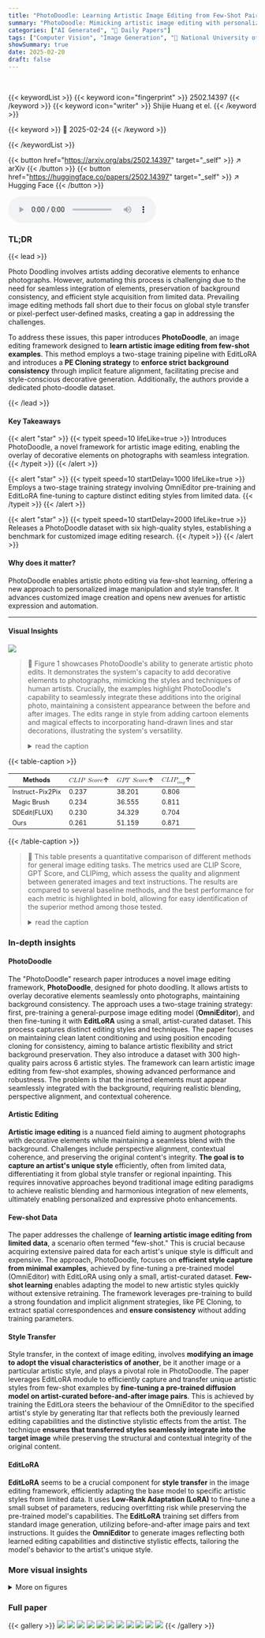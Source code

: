 ```yaml
---
title: "PhotoDoodle: Learning Artistic Image Editing from Few-Shot Pairwise Data"
summary: "PhotoDoodle: Mimicking artistic image editing with personalized decorative elements through learning from few-shot pairwise data."
categories: ["AI Generated", "🤗 Daily Papers"]
tags: ["Computer Vision", "Image Generation", "🏢 National University of Singapore",]
showSummary: true
date: 2025-02-20
draft: false
---
```


<br>

{{< keywordList >}}
{{< keyword icon="fingerprint" >}} 2502.14397 {{< /keyword >}}
{{< keyword icon="writer" >}} Shijie Huang et el. {{< /keyword >}}
 
{{< keyword >}} 🤗 2025-02-24 {{< /keyword >}}
 
{{< /keywordList >}}

{{< button href="https://arxiv.org/abs/2502.14397" target="_self" >}}
↗ arXiv
{{< /button >}}
{{< button href="https://huggingface.co/papers/2502.14397" target="_self" >}}
↗ Hugging Face
{{< /button >}}



<audio controls>
    <source src="https://ai-paper-reviewer.com/2502.14397/podcast.wav" type="audio/wav">
    Your browser does not support the audio element.
</audio>


### TL;DR


{{< lead >}}

Photo Doodling involves artists adding decorative elements to enhance photographs. However, automating this process is challenging due to the need for seamless integration of elements, preservation of background consistency, and efficient style acquisition from limited data. Prevailing image editing methods fall short due to their focus on global style transfer or pixel-perfect user-defined masks, creating a gap in addressing the challenges. 



To address these issues, this paper introduces **PhotoDoodle**, an image editing framework designed to **learn artistic image editing from few-shot examples**. This method employs a two-stage training pipeline with EditLoRA and introduces a **PE Cloning strategy** to **enforce strict background consistency** through implicit feature alignment, facilitating precise and style-conscious decorative generation. Additionally, the authors provide a dedicated photo-doodle dataset. 

{{< /lead >}}


#### Key Takeaways

{{< alert "star" >}}
{{< typeit speed=10 lifeLike=true >}} Introduces PhotoDoodle, a novel framework for artistic image editing, enabling the overlay of decorative elements on photographs with seamless integration. {{< /typeit >}}
{{< /alert >}}

{{< alert "star" >}}
{{< typeit speed=10 startDelay=1000 lifeLike=true >}} Employs a two-stage training strategy involving OmniEditor pre-training and EditLoRA fine-tuning to capture distinct editing styles from limited data. {{< /typeit >}}
{{< /alert >}}

{{< alert "star" >}}
{{< typeit speed=10 startDelay=2000 lifeLike=true >}} Releases a PhotoDoodle dataset with six high-quality styles, establishing a benchmark for customized image editing research. {{< /typeit >}}
{{< /alert >}}

#### Why does it matter?
PhotoDoodle enables artistic photo editing via few-shot learning, offering a new approach to personalized image manipulation and style transfer. It advances customized image creation and opens new avenues for artistic expression and automation.

------
#### Visual Insights



![](https://arxiv.org/html/2502.14397/x2.png)

> 🔼 Figure 1 showcases PhotoDoodle's ability to generate artistic photo edits.  It demonstrates the system's capacity to add decorative elements to photographs, mimicking the styles and techniques of human artists.  Crucially, the examples highlight PhotoDoodle's capability to seamlessly integrate these additions into the original photo, maintaining a consistent appearance between the before and after images. The edits range in style from adding cartoon elements and magical effects to incorporating hand-drawn lines and star decorations, illustrating the system's versatility.
> <details>
> <summary>read the caption</summary>
> Figure 1: PhotoDoodle can mimic the styles and techniques of human artists in creating photo doodles, adding decorative elements to photos while maintaining perfect consistency between the pre- and post-edit states.
> </details>





{{< table-caption >}}
<table class="ltx_tabular ltx_centering ltx_guessed_headers ltx_align_middle" id="S4.T1.3">
<thead class="ltx_thead">
<tr class="ltx_tr" id="S4.T1.3.3">
<th class="ltx_td ltx_align_justify ltx_align_top ltx_th ltx_th_column ltx_border_tt" id="S4.T1.3.3.4">
<span class="ltx_inline-block ltx_align_top" id="S4.T1.3.3.4.1">
<span class="ltx_p" id="S4.T1.3.3.4.1.1" style="width:56.9pt;"><span class="ltx_text ltx_font_bold" id="S4.T1.3.3.4.1.1.1" style="font-size:80%;">Methods</span></span>
</span>
</th>
<th class="ltx_td ltx_align_justify ltx_align_top ltx_th ltx_th_column ltx_border_tt" id="S4.T1.1.1.1">
<span class="ltx_inline-block ltx_align_top" id="S4.T1.1.1.1.1">
<span class="ltx_p" id="S4.T1.1.1.1.1.1" style="width:42.7pt;"><math alttext="CLIP\ Score" class="ltx_Math" display="inline" id="S4.T1.1.1.1.1.1.m1.1"><semantics id="S4.T1.1.1.1.1.1.m1.1a"><mrow id="S4.T1.1.1.1.1.1.m1.1.1" xref="S4.T1.1.1.1.1.1.m1.1.1.cmml"><mi id="S4.T1.1.1.1.1.1.m1.1.1.2" mathsize="80%" xref="S4.T1.1.1.1.1.1.m1.1.1.2.cmml">C</mi><mo id="S4.T1.1.1.1.1.1.m1.1.1.1" xref="S4.T1.1.1.1.1.1.m1.1.1.1.cmml">⁢</mo><mi id="S4.T1.1.1.1.1.1.m1.1.1.3" mathsize="80%" xref="S4.T1.1.1.1.1.1.m1.1.1.3.cmml">L</mi><mo id="S4.T1.1.1.1.1.1.m1.1.1.1a" xref="S4.T1.1.1.1.1.1.m1.1.1.1.cmml">⁢</mo><mi id="S4.T1.1.1.1.1.1.m1.1.1.4" mathsize="80%" xref="S4.T1.1.1.1.1.1.m1.1.1.4.cmml">I</mi><mo id="S4.T1.1.1.1.1.1.m1.1.1.1b" xref="S4.T1.1.1.1.1.1.m1.1.1.1.cmml">⁢</mo><mi id="S4.T1.1.1.1.1.1.m1.1.1.5" mathsize="80%" xref="S4.T1.1.1.1.1.1.m1.1.1.5.cmml">P</mi><mo id="S4.T1.1.1.1.1.1.m1.1.1.1c" lspace="0.400em" xref="S4.T1.1.1.1.1.1.m1.1.1.1.cmml">⁢</mo><mi id="S4.T1.1.1.1.1.1.m1.1.1.6" mathsize="80%" xref="S4.T1.1.1.1.1.1.m1.1.1.6.cmml">S</mi><mo id="S4.T1.1.1.1.1.1.m1.1.1.1d" xref="S4.T1.1.1.1.1.1.m1.1.1.1.cmml">⁢</mo><mi id="S4.T1.1.1.1.1.1.m1.1.1.7" mathsize="80%" xref="S4.T1.1.1.1.1.1.m1.1.1.7.cmml">c</mi><mo id="S4.T1.1.1.1.1.1.m1.1.1.1e" xref="S4.T1.1.1.1.1.1.m1.1.1.1.cmml">⁢</mo><mi id="S4.T1.1.1.1.1.1.m1.1.1.8" mathsize="80%" xref="S4.T1.1.1.1.1.1.m1.1.1.8.cmml">o</mi><mo id="S4.T1.1.1.1.1.1.m1.1.1.1f" xref="S4.T1.1.1.1.1.1.m1.1.1.1.cmml">⁢</mo><mi id="S4.T1.1.1.1.1.1.m1.1.1.9" mathsize="80%" xref="S4.T1.1.1.1.1.1.m1.1.1.9.cmml">r</mi><mo id="S4.T1.1.1.1.1.1.m1.1.1.1g" xref="S4.T1.1.1.1.1.1.m1.1.1.1.cmml">⁢</mo><mi id="S4.T1.1.1.1.1.1.m1.1.1.10" mathsize="80%" xref="S4.T1.1.1.1.1.1.m1.1.1.10.cmml">e</mi></mrow><annotation-xml encoding="MathML-Content" id="S4.T1.1.1.1.1.1.m1.1b"><apply id="S4.T1.1.1.1.1.1.m1.1.1.cmml" xref="S4.T1.1.1.1.1.1.m1.1.1"><times id="S4.T1.1.1.1.1.1.m1.1.1.1.cmml" xref="S4.T1.1.1.1.1.1.m1.1.1.1"></times><ci id="S4.T1.1.1.1.1.1.m1.1.1.2.cmml" xref="S4.T1.1.1.1.1.1.m1.1.1.2">𝐶</ci><ci id="S4.T1.1.1.1.1.1.m1.1.1.3.cmml" xref="S4.T1.1.1.1.1.1.m1.1.1.3">𝐿</ci><ci id="S4.T1.1.1.1.1.1.m1.1.1.4.cmml" xref="S4.T1.1.1.1.1.1.m1.1.1.4">𝐼</ci><ci id="S4.T1.1.1.1.1.1.m1.1.1.5.cmml" xref="S4.T1.1.1.1.1.1.m1.1.1.5">𝑃</ci><ci id="S4.T1.1.1.1.1.1.m1.1.1.6.cmml" xref="S4.T1.1.1.1.1.1.m1.1.1.6">𝑆</ci><ci id="S4.T1.1.1.1.1.1.m1.1.1.7.cmml" xref="S4.T1.1.1.1.1.1.m1.1.1.7">𝑐</ci><ci id="S4.T1.1.1.1.1.1.m1.1.1.8.cmml" xref="S4.T1.1.1.1.1.1.m1.1.1.8">𝑜</ci><ci id="S4.T1.1.1.1.1.1.m1.1.1.9.cmml" xref="S4.T1.1.1.1.1.1.m1.1.1.9">𝑟</ci><ci id="S4.T1.1.1.1.1.1.m1.1.1.10.cmml" xref="S4.T1.1.1.1.1.1.m1.1.1.10">𝑒</ci></apply></annotation-xml><annotation encoding="application/x-tex" id="S4.T1.1.1.1.1.1.m1.1c">CLIP\ Score</annotation><annotation encoding="application/x-llamapun" id="S4.T1.1.1.1.1.1.m1.1d">italic_C italic_L italic_I italic_P italic_S italic_c italic_o italic_r italic_e</annotation></semantics></math><span class="ltx_text" id="S4.T1.1.1.1.1.1.1" style="font-size:80%;">↑</span></span>
</span>
</th>
<th class="ltx_td ltx_align_justify ltx_align_top ltx_th ltx_th_column ltx_border_tt" id="S4.T1.2.2.2">
<span class="ltx_inline-block ltx_align_top" id="S4.T1.2.2.2.1">
<span class="ltx_p" id="S4.T1.2.2.2.1.1" style="width:42.7pt;"><math alttext="GPT\ Score" class="ltx_Math" display="inline" id="S4.T1.2.2.2.1.1.m1.1"><semantics id="S4.T1.2.2.2.1.1.m1.1a"><mrow id="S4.T1.2.2.2.1.1.m1.1.1" xref="S4.T1.2.2.2.1.1.m1.1.1.cmml"><mi id="S4.T1.2.2.2.1.1.m1.1.1.2" mathsize="80%" xref="S4.T1.2.2.2.1.1.m1.1.1.2.cmml">G</mi><mo id="S4.T1.2.2.2.1.1.m1.1.1.1" xref="S4.T1.2.2.2.1.1.m1.1.1.1.cmml">⁢</mo><mi id="S4.T1.2.2.2.1.1.m1.1.1.3" mathsize="80%" xref="S4.T1.2.2.2.1.1.m1.1.1.3.cmml">P</mi><mo id="S4.T1.2.2.2.1.1.m1.1.1.1a" xref="S4.T1.2.2.2.1.1.m1.1.1.1.cmml">⁢</mo><mi id="S4.T1.2.2.2.1.1.m1.1.1.4" mathsize="80%" xref="S4.T1.2.2.2.1.1.m1.1.1.4.cmml">T</mi><mo id="S4.T1.2.2.2.1.1.m1.1.1.1b" lspace="0.400em" xref="S4.T1.2.2.2.1.1.m1.1.1.1.cmml">⁢</mo><mi id="S4.T1.2.2.2.1.1.m1.1.1.5" mathsize="80%" xref="S4.T1.2.2.2.1.1.m1.1.1.5.cmml">S</mi><mo id="S4.T1.2.2.2.1.1.m1.1.1.1c" xref="S4.T1.2.2.2.1.1.m1.1.1.1.cmml">⁢</mo><mi id="S4.T1.2.2.2.1.1.m1.1.1.6" mathsize="80%" xref="S4.T1.2.2.2.1.1.m1.1.1.6.cmml">c</mi><mo id="S4.T1.2.2.2.1.1.m1.1.1.1d" xref="S4.T1.2.2.2.1.1.m1.1.1.1.cmml">⁢</mo><mi id="S4.T1.2.2.2.1.1.m1.1.1.7" mathsize="80%" xref="S4.T1.2.2.2.1.1.m1.1.1.7.cmml">o</mi><mo id="S4.T1.2.2.2.1.1.m1.1.1.1e" xref="S4.T1.2.2.2.1.1.m1.1.1.1.cmml">⁢</mo><mi id="S4.T1.2.2.2.1.1.m1.1.1.8" mathsize="80%" xref="S4.T1.2.2.2.1.1.m1.1.1.8.cmml">r</mi><mo id="S4.T1.2.2.2.1.1.m1.1.1.1f" xref="S4.T1.2.2.2.1.1.m1.1.1.1.cmml">⁢</mo><mi id="S4.T1.2.2.2.1.1.m1.1.1.9" mathsize="80%" xref="S4.T1.2.2.2.1.1.m1.1.1.9.cmml">e</mi></mrow><annotation-xml encoding="MathML-Content" id="S4.T1.2.2.2.1.1.m1.1b"><apply id="S4.T1.2.2.2.1.1.m1.1.1.cmml" xref="S4.T1.2.2.2.1.1.m1.1.1"><times id="S4.T1.2.2.2.1.1.m1.1.1.1.cmml" xref="S4.T1.2.2.2.1.1.m1.1.1.1"></times><ci id="S4.T1.2.2.2.1.1.m1.1.1.2.cmml" xref="S4.T1.2.2.2.1.1.m1.1.1.2">𝐺</ci><ci id="S4.T1.2.2.2.1.1.m1.1.1.3.cmml" xref="S4.T1.2.2.2.1.1.m1.1.1.3">𝑃</ci><ci id="S4.T1.2.2.2.1.1.m1.1.1.4.cmml" xref="S4.T1.2.2.2.1.1.m1.1.1.4">𝑇</ci><ci id="S4.T1.2.2.2.1.1.m1.1.1.5.cmml" xref="S4.T1.2.2.2.1.1.m1.1.1.5">𝑆</ci><ci id="S4.T1.2.2.2.1.1.m1.1.1.6.cmml" xref="S4.T1.2.2.2.1.1.m1.1.1.6">𝑐</ci><ci id="S4.T1.2.2.2.1.1.m1.1.1.7.cmml" xref="S4.T1.2.2.2.1.1.m1.1.1.7">𝑜</ci><ci id="S4.T1.2.2.2.1.1.m1.1.1.8.cmml" xref="S4.T1.2.2.2.1.1.m1.1.1.8">𝑟</ci><ci id="S4.T1.2.2.2.1.1.m1.1.1.9.cmml" xref="S4.T1.2.2.2.1.1.m1.1.1.9">𝑒</ci></apply></annotation-xml><annotation encoding="application/x-tex" id="S4.T1.2.2.2.1.1.m1.1c">GPT\ Score</annotation><annotation encoding="application/x-llamapun" id="S4.T1.2.2.2.1.1.m1.1d">italic_G italic_P italic_T italic_S italic_c italic_o italic_r italic_e</annotation></semantics></math><span class="ltx_text" id="S4.T1.2.2.2.1.1.1" style="font-size:80%;">↑</span></span>
</span>
</th>
<th class="ltx_td ltx_align_justify ltx_align_top ltx_th ltx_th_column ltx_border_tt" id="S4.T1.3.3.3">
<span class="ltx_inline-block ltx_align_top" id="S4.T1.3.3.3.1">
<span class="ltx_p" id="S4.T1.3.3.3.1.1" style="width:42.7pt;"><math alttext="CLIP_{img}" class="ltx_Math" display="inline" id="S4.T1.3.3.3.1.1.m1.1"><semantics id="S4.T1.3.3.3.1.1.m1.1a"><mrow id="S4.T1.3.3.3.1.1.m1.1.1" xref="S4.T1.3.3.3.1.1.m1.1.1.cmml"><mi id="S4.T1.3.3.3.1.1.m1.1.1.2" mathsize="80%" xref="S4.T1.3.3.3.1.1.m1.1.1.2.cmml">C</mi><mo id="S4.T1.3.3.3.1.1.m1.1.1.1" xref="S4.T1.3.3.3.1.1.m1.1.1.1.cmml">⁢</mo><mi id="S4.T1.3.3.3.1.1.m1.1.1.3" mathsize="80%" xref="S4.T1.3.3.3.1.1.m1.1.1.3.cmml">L</mi><mo id="S4.T1.3.3.3.1.1.m1.1.1.1a" xref="S4.T1.3.3.3.1.1.m1.1.1.1.cmml">⁢</mo><mi id="S4.T1.3.3.3.1.1.m1.1.1.4" mathsize="80%" xref="S4.T1.3.3.3.1.1.m1.1.1.4.cmml">I</mi><mo id="S4.T1.3.3.3.1.1.m1.1.1.1b" xref="S4.T1.3.3.3.1.1.m1.1.1.1.cmml">⁢</mo><msub id="S4.T1.3.3.3.1.1.m1.1.1.5" xref="S4.T1.3.3.3.1.1.m1.1.1.5.cmml"><mi id="S4.T1.3.3.3.1.1.m1.1.1.5.2" mathsize="80%" xref="S4.T1.3.3.3.1.1.m1.1.1.5.2.cmml">P</mi><mrow id="S4.T1.3.3.3.1.1.m1.1.1.5.3" xref="S4.T1.3.3.3.1.1.m1.1.1.5.3.cmml"><mi id="S4.T1.3.3.3.1.1.m1.1.1.5.3.2" mathsize="80%" xref="S4.T1.3.3.3.1.1.m1.1.1.5.3.2.cmml">i</mi><mo id="S4.T1.3.3.3.1.1.m1.1.1.5.3.1" xref="S4.T1.3.3.3.1.1.m1.1.1.5.3.1.cmml">⁢</mo><mi id="S4.T1.3.3.3.1.1.m1.1.1.5.3.3" mathsize="80%" xref="S4.T1.3.3.3.1.1.m1.1.1.5.3.3.cmml">m</mi><mo id="S4.T1.3.3.3.1.1.m1.1.1.5.3.1a" xref="S4.T1.3.3.3.1.1.m1.1.1.5.3.1.cmml">⁢</mo><mi id="S4.T1.3.3.3.1.1.m1.1.1.5.3.4" mathsize="80%" xref="S4.T1.3.3.3.1.1.m1.1.1.5.3.4.cmml">g</mi></mrow></msub></mrow><annotation-xml encoding="MathML-Content" id="S4.T1.3.3.3.1.1.m1.1b"><apply id="S4.T1.3.3.3.1.1.m1.1.1.cmml" xref="S4.T1.3.3.3.1.1.m1.1.1"><times id="S4.T1.3.3.3.1.1.m1.1.1.1.cmml" xref="S4.T1.3.3.3.1.1.m1.1.1.1"></times><ci id="S4.T1.3.3.3.1.1.m1.1.1.2.cmml" xref="S4.T1.3.3.3.1.1.m1.1.1.2">𝐶</ci><ci id="S4.T1.3.3.3.1.1.m1.1.1.3.cmml" xref="S4.T1.3.3.3.1.1.m1.1.1.3">𝐿</ci><ci id="S4.T1.3.3.3.1.1.m1.1.1.4.cmml" xref="S4.T1.3.3.3.1.1.m1.1.1.4">𝐼</ci><apply id="S4.T1.3.3.3.1.1.m1.1.1.5.cmml" xref="S4.T1.3.3.3.1.1.m1.1.1.5"><csymbol cd="ambiguous" id="S4.T1.3.3.3.1.1.m1.1.1.5.1.cmml" xref="S4.T1.3.3.3.1.1.m1.1.1.5">subscript</csymbol><ci id="S4.T1.3.3.3.1.1.m1.1.1.5.2.cmml" xref="S4.T1.3.3.3.1.1.m1.1.1.5.2">𝑃</ci><apply id="S4.T1.3.3.3.1.1.m1.1.1.5.3.cmml" xref="S4.T1.3.3.3.1.1.m1.1.1.5.3"><times id="S4.T1.3.3.3.1.1.m1.1.1.5.3.1.cmml" xref="S4.T1.3.3.3.1.1.m1.1.1.5.3.1"></times><ci id="S4.T1.3.3.3.1.1.m1.1.1.5.3.2.cmml" xref="S4.T1.3.3.3.1.1.m1.1.1.5.3.2">𝑖</ci><ci id="S4.T1.3.3.3.1.1.m1.1.1.5.3.3.cmml" xref="S4.T1.3.3.3.1.1.m1.1.1.5.3.3">𝑚</ci><ci id="S4.T1.3.3.3.1.1.m1.1.1.5.3.4.cmml" xref="S4.T1.3.3.3.1.1.m1.1.1.5.3.4">𝑔</ci></apply></apply></apply></annotation-xml><annotation encoding="application/x-tex" id="S4.T1.3.3.3.1.1.m1.1c">CLIP_{img}</annotation><annotation encoding="application/x-llamapun" id="S4.T1.3.3.3.1.1.m1.1d">italic_C italic_L italic_I italic_P start_POSTSUBSCRIPT italic_i italic_m italic_g end_POSTSUBSCRIPT</annotation></semantics></math><span class="ltx_text" id="S4.T1.3.3.3.1.1.1" style="font-size:80%;">↑</span></span>
</span>
</th>
</tr>
</thead>
<tbody class="ltx_tbody">
<tr class="ltx_tr" id="S4.T1.3.4.1">
<td class="ltx_td ltx_align_justify ltx_align_top ltx_border_t" id="S4.T1.3.4.1.1">
<span class="ltx_inline-block ltx_align_top" id="S4.T1.3.4.1.1.1">
<span class="ltx_p" id="S4.T1.3.4.1.1.1.1" style="width:56.9pt;"><span class="ltx_text" id="S4.T1.3.4.1.1.1.1.1" style="font-size:80%;">Instruct-Pix2Pix</span></span>
</span>
</td>
<td class="ltx_td ltx_align_justify ltx_align_top ltx_border_t" id="S4.T1.3.4.1.2">
<span class="ltx_inline-block ltx_align_top" id="S4.T1.3.4.1.2.1">
<span class="ltx_p" id="S4.T1.3.4.1.2.1.1" style="width:42.7pt;"><span class="ltx_text" id="S4.T1.3.4.1.2.1.1.1" style="font-size:80%;">0.237</span></span>
</span>
</td>
<td class="ltx_td ltx_align_justify ltx_align_top ltx_border_t" id="S4.T1.3.4.1.3">
<span class="ltx_inline-block ltx_align_top" id="S4.T1.3.4.1.3.1">
<span class="ltx_p" id="S4.T1.3.4.1.3.1.1" style="width:42.7pt;"><span class="ltx_text" id="S4.T1.3.4.1.3.1.1.1" style="font-size:80%;">38.201</span></span>
</span>
</td>
<td class="ltx_td ltx_align_justify ltx_align_top ltx_border_t" id="S4.T1.3.4.1.4">
<span class="ltx_inline-block ltx_align_top" id="S4.T1.3.4.1.4.1">
<span class="ltx_p" id="S4.T1.3.4.1.4.1.1" style="width:42.7pt;"><span class="ltx_text" id="S4.T1.3.4.1.4.1.1.1" style="font-size:80%;">0.806</span></span>
</span>
</td>
</tr>
<tr class="ltx_tr" id="S4.T1.3.5.2">
<td class="ltx_td ltx_align_justify ltx_align_top" id="S4.T1.3.5.2.1">
<span class="ltx_inline-block ltx_align_top" id="S4.T1.3.5.2.1.1">
<span class="ltx_p" id="S4.T1.3.5.2.1.1.1" style="width:56.9pt;"><span class="ltx_text" id="S4.T1.3.5.2.1.1.1.1" style="font-size:80%;">Magic Brush</span></span>
</span>
</td>
<td class="ltx_td ltx_align_justify ltx_align_top" id="S4.T1.3.5.2.2">
<span class="ltx_inline-block ltx_align_top" id="S4.T1.3.5.2.2.1">
<span class="ltx_p" id="S4.T1.3.5.2.2.1.1" style="width:42.7pt;"><span class="ltx_text" id="S4.T1.3.5.2.2.1.1.1" style="font-size:80%;">0.234</span></span>
</span>
</td>
<td class="ltx_td ltx_align_justify ltx_align_top" id="S4.T1.3.5.2.3">
<span class="ltx_inline-block ltx_align_top" id="S4.T1.3.5.2.3.1">
<span class="ltx_p" id="S4.T1.3.5.2.3.1.1" style="width:42.7pt;"><span class="ltx_text" id="S4.T1.3.5.2.3.1.1.1" style="font-size:80%;">36.555</span></span>
</span>
</td>
<td class="ltx_td ltx_align_justify ltx_align_top" id="S4.T1.3.5.2.4">
<span class="ltx_inline-block ltx_align_top" id="S4.T1.3.5.2.4.1">
<span class="ltx_p" id="S4.T1.3.5.2.4.1.1" style="width:42.7pt;"><span class="ltx_text" id="S4.T1.3.5.2.4.1.1.1" style="font-size:80%;">0.811</span></span>
</span>
</td>
</tr>
<tr class="ltx_tr" id="S4.T1.3.6.3">
<td class="ltx_td ltx_align_justify ltx_align_top" id="S4.T1.3.6.3.1">
<span class="ltx_inline-block ltx_align_top" id="S4.T1.3.6.3.1.1">
<span class="ltx_p" id="S4.T1.3.6.3.1.1.1" style="width:56.9pt;"><span class="ltx_text" id="S4.T1.3.6.3.1.1.1.1" style="font-size:80%;">SDEdit(FLUX)</span></span>
</span>
</td>
<td class="ltx_td ltx_align_justify ltx_align_top" id="S4.T1.3.6.3.2">
<span class="ltx_inline-block ltx_align_top" id="S4.T1.3.6.3.2.1">
<span class="ltx_p" id="S4.T1.3.6.3.2.1.1" style="width:42.7pt;"><span class="ltx_text" id="S4.T1.3.6.3.2.1.1.1" style="font-size:80%;">0.230</span></span>
</span>
</td>
<td class="ltx_td ltx_align_justify ltx_align_top" id="S4.T1.3.6.3.3">
<span class="ltx_inline-block ltx_align_top" id="S4.T1.3.6.3.3.1">
<span class="ltx_p" id="S4.T1.3.6.3.3.1.1" style="width:42.7pt;"><span class="ltx_text" id="S4.T1.3.6.3.3.1.1.1" style="font-size:80%;">34.329</span></span>
</span>
</td>
<td class="ltx_td ltx_align_justify ltx_align_top" id="S4.T1.3.6.3.4">
<span class="ltx_inline-block ltx_align_top" id="S4.T1.3.6.3.4.1">
<span class="ltx_p" id="S4.T1.3.6.3.4.1.1" style="width:42.7pt;"><span class="ltx_text" id="S4.T1.3.6.3.4.1.1.1" style="font-size:80%;">0.704</span></span>
</span>
</td>
</tr>
<tr class="ltx_tr" id="S4.T1.3.7.4">
<td class="ltx_td ltx_align_justify ltx_align_top ltx_border_b" id="S4.T1.3.7.4.1">
<span class="ltx_inline-block ltx_align_top" id="S4.T1.3.7.4.1.1">
<span class="ltx_p" id="S4.T1.3.7.4.1.1.1" style="width:56.9pt;"><span class="ltx_text" id="S4.T1.3.7.4.1.1.1.1" style="font-size:80%;">Ours</span></span>
</span>
</td>
<td class="ltx_td ltx_align_justify ltx_align_top ltx_border_b" id="S4.T1.3.7.4.2">
<span class="ltx_inline-block ltx_align_top" id="S4.T1.3.7.4.2.1">
<span class="ltx_p" id="S4.T1.3.7.4.2.1.1" style="width:42.7pt;"><span class="ltx_text ltx_font_bold" id="S4.T1.3.7.4.2.1.1.1" style="font-size:80%;">0.261</span></span>
</span>
</td>
<td class="ltx_td ltx_align_justify ltx_align_top ltx_border_b" id="S4.T1.3.7.4.3">
<span class="ltx_inline-block ltx_align_top" id="S4.T1.3.7.4.3.1">
<span class="ltx_p" id="S4.T1.3.7.4.3.1.1" style="width:42.7pt;"><span class="ltx_text ltx_font_bold" id="S4.T1.3.7.4.3.1.1.1" style="font-size:80%;">51.159</span></span>
</span>
</td>
<td class="ltx_td ltx_align_justify ltx_align_top ltx_border_b" id="S4.T1.3.7.4.4">
<span class="ltx_inline-block ltx_align_top" id="S4.T1.3.7.4.4.1">
<span class="ltx_p" id="S4.T1.3.7.4.4.1.1" style="width:42.7pt;"><span class="ltx_text ltx_font_bold" id="S4.T1.3.7.4.4.1.1.1" style="font-size:80%;">0.871</span></span>
</span>
</td>
</tr>
</tbody>
</table>{{< /table-caption >}}

> 🔼 This table presents a quantitative comparison of different methods for general image editing tasks.  The metrics used are CLIP Score, GPT Score, and CLIPimg, which assess the quality and alignment between generated images and text instructions.  The results are compared to several baseline methods, and the best performance for each metric is highlighted in bold, allowing for easy identification of the superior method among those tested.
> <details>
> <summary>read the caption</summary>
> Table 1: Comparison Results in General Image Editing Tasks. The best results are denoted as Bold.
> </details>





### In-depth insights


#### PhotoDoodle
The "PhotoDoodle" research paper introduces a novel image editing framework, **PhotoDoodle**, designed for photo doodling. It allows artists to overlay decorative elements seamlessly onto photographs, maintaining background consistency. The approach uses a two-stage training strategy: first, pre-training a general-purpose image editing model (**OmniEditor**), and then fine-tuning it with **EditLoRA** using a small, artist-curated dataset. This process captures distinct editing styles and techniques. The paper focuses on maintaining clean latent conditioning and using position encoding cloning for consistency, aiming to balance artistic flexibility and strict background preservation. They also introduce a dataset with 300 high-quality pairs across 6 artistic styles. The framework can learn artistic image editing from few-shot examples, showing advanced performance and robustness. The problem is that the inserted elements must appear seamlessly integrated with the background, requiring realistic blending, perspective alignment, and contextual coherence. 

#### Artistic Editing
**Artistic image editing** is a nuanced field aiming to augment photographs with decorative elements while maintaining a seamless blend with the background. Challenges include perspective alignment, contextual coherence, and preserving the original content's integrity. **The goal is to capture an artist's unique style** efficiently, often from limited data, differentiating it from global style transfer or regional inpainting. This requires innovative approaches beyond traditional image editing paradigms to achieve realistic blending and harmonious integration of new elements, ultimately enabling personalized and expressive photo enhancements.

#### Few-shot Data
The paper addresses the challenge of **learning artistic image editing from limited data**, a scenario often termed "few-shot." This is crucial because acquiring extensive paired data for each artist's unique style is difficult and expensive. The approach, PhotoDoodle, focuses on **efficient style capture from minimal examples**, achieved by fine-tuning a pre-trained model (OmniEditor) with EditLoRA using only a small, artist-curated dataset. **Few-shot learning** enables adapting the model to new artistic styles quickly without extensive retraining. The framework leverages pre-training to build a strong foundation and implicit alignment strategies, like PE Cloning, to extract spatial correspondences and **ensure consistency** without adding training parameters.

#### Style Transfer
Style transfer, in the context of image editing, involves **modifying an image to adopt the visual characteristics of another**, be it another image or a particular artistic style, and plays a pivotal role in PhotoDoodle. The paper leverages EditLoRA module to efficiently capture and transfer unique artistic styles from few-shot examples by **fine-tuning a pre-trained diffusion model on artist-curated before-and-after image pairs**. This is achieved by training the EditLora steers the behaviour of the OmniEditor to the specified artist's style by generating Itar that reflects both the previously learned editing capabilities and the distinctive stylistic effects from the artist. The technique **ensures that transferred styles seamlessly integrate into the target image** while preserving the structural and contextual integrity of the original content.

#### EditLoRA
**EditLoRA** seems to be a crucial component for **style transfer** in the image editing framework, efficiently adapting the base model to specific artistic styles from limited data. It uses **Low-Rank Adaptation (LoRA)** to fine-tune a small subset of parameters, reducing overfitting risk while preserving the pre-trained model's capabilities. The **EditLoRA** training set differs from standard image generation, utilizing before-and-after image pairs and text instructions. It guides the **OmniEditor** to generate images reflecting both learned editing capabilities and distinctive stylistic effects, tailoring the model's behavior to the artist's unique style.


### More visual insights

<details>
<summary>More on figures
</summary>


![](https://arxiv.org/html/2502.14397/x3.png)

> 🔼 PhotoDoodle's architecture involves a two-stage training process. First, a high-rank LoRA (Low-Rank Adaptation) trains the OmniEditor on a large dataset for general image editing and text-to-image generation.  Second, a low-rank LoRA fine-tunes the EditLoRA on a smaller dataset of artist-specific photo doodles (before-and-after pairs). This captures individual artists' unique styles. During inference, the original image is encoded as a condition token and concatenated with a noisy latent token. MMAttention (Multi-Modal Attention) controls the generation based on these inputs.
> <details>
> <summary>read the caption</summary>
> Figure 2: The overall architecture and training prodigim of photodoodle. The ominiEditor and EditLora all follow the lora training prodigm. We use a high rank lora for pre-training the OmniEditor on a large-scale dataset for general-purpose editing and text-following capabilities, and a low rank lora for fine-tuning EditLoRA on a small set of paired stylized images to capture individual artists’ specific styles and strategies for efficient customization. We encode the original image into a condition token and concatenate it with a noised latent token, controlling the generation outcome through MMAttention.
> </details>



![](https://arxiv.org/html/2502.14397/x4.png)

> 🔼 Figure 3 showcases the results of PhotoDoodle, demonstrating its ability to generate high-quality photo doodles that seamlessly blend artistic styles with original images.  The examples show how PhotoDoodle can mimic diverse artistic techniques, including adding decorative elements, applying stylized modifications, and maintaining contextual coherence. The figure highlights PhotoDoodle's capacity for instruction-driven image editing, where specific instructions guide the generation of personalized photo doodles, resulting in images consistent with both the user's request and the artist's style.
> <details>
> <summary>read the caption</summary>
> Figure 3: The generated results of PhotoDoodle. PhotoDoodle can mimic the manner and style of artists creating photo doodles, enabling instruction-driven high-quality image editing.
> </details>



![](https://arxiv.org/html/2502.14397/x5.png)

> 🔼 Figure 4 presents a qualitative comparison of PhotoDoodle against three baseline methods (InstructPix2Pix, MagicBrush, and SDEdit) in both universal and customized image editing tasks.  The top row showcases universal image editing, where the instruction is relatively simple and general. The bottom row depicts customized image editing with more complex and specific directives.  For each task and method, the input image, the result from each method, and the instruction are shown. The figure highlights PhotoDoodle's superior performance in accurately following instructions (instruction following), maintaining the original image's consistency (image consistency), and producing effective and high-quality edits (editing effectiveness).  PhotoDoodle produces results that are visually more pleasing and closely adhere to the instructions given, compared to the noticeably inferior results of the baselines.
> <details>
> <summary>read the caption</summary>
> Figure 4:  Compared to baseline methods, PhotoDoodle demonstrates superior instruction following, image consistency, and editing effectiveness.
> </details>



![](https://arxiv.org/html/2502.14397/x6.png)

> 🔼 This ablation study analyzes the impact of different components of the PhotoDoodle model on its performance.  The figure shows that removing any key component significantly degrades the results.  Specifically:  * **No OmniEditor Pre-training:** Training EditLoRA alone significantly reduces the harmony between sketches and photos and impairs the model's ability to follow text instructions accurately. This highlights the importance of the OmniEditor's general-purpose image editing capabilities as a foundation. * **No Position Encoding Cloning:**  Removing this mechanism reduces output consistency and introduces unwanted background modifications. This demonstrates the crucial role of maintaining background consistency during the editing process. * **Only Pre-trained OmniEditor (No EditLoRA):** Using only the pre-trained model without fine-tuning it with EditLoRA significantly reduces the degree of stylization. This shows that EditLoRA is essential for learning and applying the unique editing styles of individual artists.
> <details>
> <summary>read the caption</summary>
> Figure 5: Ablation study results. Without OmniEditor pre-training, training EditLoRA directly reduces the harmony between sketches and photos and weakens text-following capabilities; removing Position Encoding Cloning decreases output consistency and introduces unwanted background changes; using only pre-trained OmniEditor without EditLoRA significantly reduces the degree of stylization.
> </details>



</details>






### Full paper

{{< gallery >}}
<img src="https://ai-paper-reviewer.com/2502.14397/1.png" class="grid-w50 md:grid-w33 xl:grid-w25" />
<img src="https://ai-paper-reviewer.com/2502.14397/2.png" class="grid-w50 md:grid-w33 xl:grid-w25" />
<img src="https://ai-paper-reviewer.com/2502.14397/3.png" class="grid-w50 md:grid-w33 xl:grid-w25" />
<img src="https://ai-paper-reviewer.com/2502.14397/4.png" class="grid-w50 md:grid-w33 xl:grid-w25" />
<img src="https://ai-paper-reviewer.com/2502.14397/5.png" class="grid-w50 md:grid-w33 xl:grid-w25" />
<img src="https://ai-paper-reviewer.com/2502.14397/6.png" class="grid-w50 md:grid-w33 xl:grid-w25" />
<img src="https://ai-paper-reviewer.com/2502.14397/7.png" class="grid-w50 md:grid-w33 xl:grid-w25" />
<img src="https://ai-paper-reviewer.com/2502.14397/8.png" class="grid-w50 md:grid-w33 xl:grid-w25" />
<img src="https://ai-paper-reviewer.com/2502.14397/9.png" class="grid-w50 md:grid-w33 xl:grid-w25" />
<img src="https://ai-paper-reviewer.com/2502.14397/10.png" class="grid-w50 md:grid-w33 xl:grid-w25" />
<img src="https://ai-paper-reviewer.com/2502.14397/11.png" class="grid-w50 md:grid-w33 xl:grid-w25" />
{{< /gallery >}}
